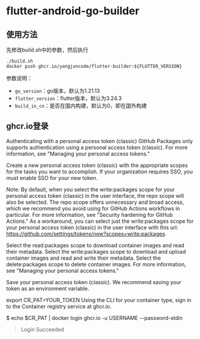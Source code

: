 # flutter-android-go-builder

## 使用方法

  先修改build.sh中的参数，然后执行

```shell
./build.sh
docker push ghcr.io/yangjuncode/flutter-builder:${FLUTTER_VERSION}
```

参数说明：

- `go_version`：go版本，默认为1.21.13
- `flutter_version`：flutter版本，默认为3.24.3
- `build_in_cn`：是否在国内构建，默认为0，即在国外构建


## ghcr.io登录

Authenticating with a personal access token (classic)
GitHub Packages only supports authentication using a personal access token (classic). For more information, see "Managing your personal access tokens."

Create a new personal access token (classic) with the appropriate scopes for the tasks you want to accomplish. If your organization requires SSO, you must enable SSO for your new token.

Note: By default, when you select the write:packages scope for your personal access token (classic) in the user interface, the repo scope will also be selected. The repo scope offers unnecessary and broad access, which we recommend you avoid using for GitHub Actions workflows in particular. For more information, see "Security hardening for GitHub Actions." As a workaround, you can select just the write:packages scope for your personal access token (classic) in the user interface with this url: <https://github.com/settings/tokens/new?scopes=write:packages>.

Select the read:packages scope to download container images and read their metadata.
Select the write:packages scope to download and upload container images and read and write their metadata.
Select the delete:packages scope to delete container images.
For more information, see "Managing your personal access tokens."

Save your personal access token (classic). We recommend saving your token as an environment variable.

export CR_PAT=YOUR_TOKEN
Using the CLI for your container type, sign in to the Container registry service at ghcr.io.

$ echo $CR_PAT | docker login ghcr.io -u USERNAME --password-stdin
> Login Succeeded
